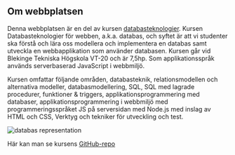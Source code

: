 ## Om webbplatsen

Denna webbplatsen är en del av kursen [databasteknologier](https://dbwebb.se/kurser/databas-v1/). Kursen Databasteknologier för webben, a.k.a. databas, och syftet är att vi studenter ska förstå och lära oss modellera och implementera en databas samt utveckla en webbapplikation som använder databasen. Kursen går vid Blekinge Tekniska Högskola VT-20 och är 7,5hp. Som applikationsspråk används serverbaserad JavaScript i webbmiljö.<br>

Kursen omfattar följande områden, databasteknik, relationsmodellen och alternativa modeller, databasmodellering, SQL, SQL med lagrade procedurer, funktioner & triggers, applikationsprogrammering med databaser, applikationsprogrammering i webbmiljö med programmeringsspråket JS på serversidan med Node.js med inslag av HTML och CSS, Verktyg och tekniker för utveckling och test.<br>

![databas representation](/../databas/me/redovisa/img/database.png#image__about)

Här kan man se kursens [GitHub-repo](https://github.com/dbwebb-se/databas)
